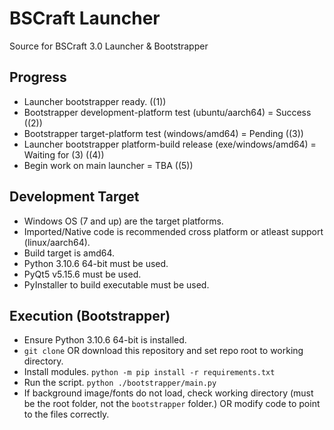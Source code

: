 # BSCraft Launcher

Source for BSCraft 3.0 Launcher & Bootstrapper <br>

## Progress

- Launcher bootstrapper ready. ((1))
- Bootstrapper development-platform test (ubuntu/aarch64) = Success ((2))
- Bootstrapper target-platform test (windows/amd64) = Pending ((3))
- Launcher bootstrapper platform-build release (exe/windows/amd64) = Waiting for (3) ((4))
- Begin work on main launcher = TBA ((5))

## Development Target

- Windows OS (7 and up) are the target platforms.
- Imported/Native code is recommended cross platform or atleast support (linux/aarch64).
- Build target is amd64.
- Python 3.10.6 64-bit must be used.
- PyQt5 v5.15.6 must be used.
- PyInstaller to build executable must be used.

## Execution (Bootstrapper)

- Ensure Python 3.10.6 64-bit is installed.
- `git clone` OR download this repository and set repo root to working directory.
- Install modules. `python -m pip install -r requirements.txt`
- Run the script. `python ./bootstrapper/main.py`
- If background image/fonts do not load, check working directory (must be the root folder, not the `bootstrapper` folder.) OR modify code to point to the files correctly.
